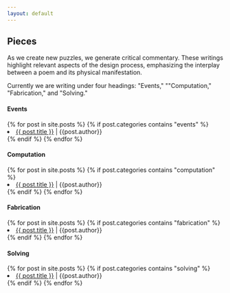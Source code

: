 ```yaml
---
layout: default
---
```


## Pieces

As we create new puzzles, we generate critical commentary. These writings highlight relevant aspects of the design process, emphasizing the interplay between a poem and its physical manifestation.

Currently we are writing under four headings: "Events," ""Computation," "Fabrication," and "Solving."

<h4> Events </h4>
{% for post in site.posts %} 
{% if post.categories contains "events" %}
<li> <a href="{{ site.baseurl }}{{ post.url }}">{{ post.title }}</a> | {{post.author}} </li>
{% endif %}
{% endfor %} 
<h4> Computation </h4>
{% for post in site.posts %} 
{% if post.categories contains "computation" %}
<li> <a href="{{ site.baseurl }}{{ post.url }}">{{ post.title }}</a> | {{post.author}} </li>
{% endif %}
{% endfor %} 
<br>
<h4> Fabrication </h4>
{% for post in site.posts %} 
{% if post.categories contains "fabrication" %}
<li><a href="{{ site.baseurl }}{{ post.url }}">{{ post.title }}</a> | {{post.author}}</li>
{% endif %}
{% endfor %}
<br>
<h4> Solving </h4>
{% for post in site.posts %} 
{% if post.categories contains "solving" %}
<li><a href="{{ site.baseurl }}{{ post.url }}">{{ post.title }}</a> | {{post.author}}</li>
{% endif %}
{% endfor %}
<br>
